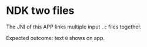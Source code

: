 # NDK two files

The JNI of this APP links multiple input `.c` files together.

Expected outcome: text `0` shows on app.
